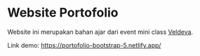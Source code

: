 # Website Portofolio

Website ini merupakan bahan ajar dari event mini class [Veldeva](https://veldeva.id).

Link demo: https://portofolio-bootstrap-5.netlify.app/
